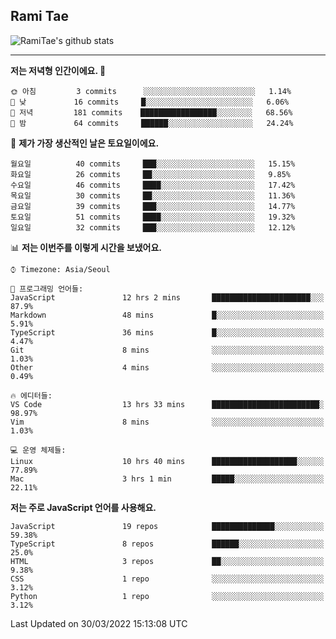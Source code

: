 ## Rami Tae

![RamiTae's github stats](https://github-readme-stats.vercel.app/api?username=RamiTae&show_icons=true&theme=tokyonight)

---
<!--START_SECTION:waka-->
**저는 저녁형 인간이에요. 🦉** 

```text
🌞 아침         3 commits      ░░░░░░░░░░░░░░░░░░░░░░░░░   1.14% 
🌆 낮　         16 commits     █░░░░░░░░░░░░░░░░░░░░░░░░   6.06% 
🌃 저녁         181 commits    █████████████████░░░░░░░░   68.56% 
🌙 밤　         64 commits     ██████░░░░░░░░░░░░░░░░░░░   24.24%

```
📅 **제가 가장 생산적인 날은 토요일이에요.** 

```text
월요일          40 commits     ███░░░░░░░░░░░░░░░░░░░░░░   15.15% 
화요일          26 commits     ██░░░░░░░░░░░░░░░░░░░░░░░   9.85% 
수요일          46 commits     ████░░░░░░░░░░░░░░░░░░░░░   17.42% 
목요일          30 commits     ██░░░░░░░░░░░░░░░░░░░░░░░   11.36% 
금요일          39 commits     ███░░░░░░░░░░░░░░░░░░░░░░   14.77% 
토요일          51 commits     ████░░░░░░░░░░░░░░░░░░░░░   19.32% 
일요일          32 commits     ███░░░░░░░░░░░░░░░░░░░░░░   12.12%

```


📊 **저는 이번주를 이렇게 시간을 보냈어요.** 

```text
⌚︎ Timezone: Asia/Seoul

💬 프로그래밍 언어들: 
JavaScript               12 hrs 2 mins       ██████████████████████░░░   87.9% 
Markdown                 48 mins             █░░░░░░░░░░░░░░░░░░░░░░░░   5.91% 
TypeScript               36 mins             █░░░░░░░░░░░░░░░░░░░░░░░░   4.47% 
Git                      8 mins              ░░░░░░░░░░░░░░░░░░░░░░░░░   1.03% 
Other                    4 mins              ░░░░░░░░░░░░░░░░░░░░░░░░░   0.49%

🔥 에디터들: 
VS Code                  13 hrs 33 mins      ████████████████████████░   98.97% 
Vim                      8 mins              ░░░░░░░░░░░░░░░░░░░░░░░░░   1.03%

💻 운영 체제들: 
Linux                    10 hrs 40 mins      ███████████████████░░░░░░   77.89% 
Mac                      3 hrs 1 min         █████░░░░░░░░░░░░░░░░░░░░   22.11%

```

**저는 주로 JavaScript 언어를 사용해요.** 

```text
JavaScript               19 repos            ██████████████░░░░░░░░░░░   59.38% 
TypeScript               8 repos             ██████░░░░░░░░░░░░░░░░░░░   25.0% 
HTML                     3 repos             ██░░░░░░░░░░░░░░░░░░░░░░░   9.38% 
CSS                      1 repo              ░░░░░░░░░░░░░░░░░░░░░░░░░   3.12% 
Python                   1 repo              ░░░░░░░░░░░░░░░░░░░░░░░░░   3.12%

```



 Last Updated on 30/03/2022 15:13:08 UTC
<!--END_SECTION:waka-->
